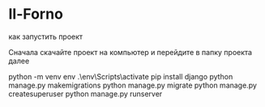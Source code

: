 # Il-Forno

как запустить проект

Сначала скачайте проект на компьютер и перейдите в папку проекта
далее

python -m venv env
.\env\Scripts\activate
pip install django
python manage.py makemigrations
python manage.py migrate
python manage.py createsuperuser
python manage.py runserver